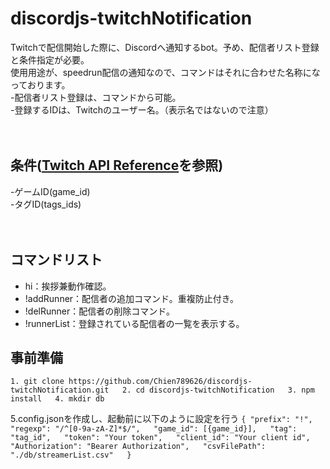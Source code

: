 # discordjs-twitchNotification  
Twitchで配信開始した際に、Discordへ通知するbot。予め、配信者リスト登録と条件指定が必要。  
使用用途が、speedrun配信の通知なので、コマンドはそれに合わせた名称になっております。  
-配信者リスト登録は、コマンドから可能。  
-登録するIDは、Twitchのユーザー名。（表示名ではないので注意）  
<br>
<br>
## 条件([Twitch API Reference](https://dev.twitch.tv/docs/api/reference#search-categories)を参照)  
-ゲームID(game_id)  
-タグID(tags_ids)  
<br>
<br>
## コマンドリスト
- hi：挨拶兼動作確認。  
- !addRunner：配信者の追加コマンド。重複防止付き。  
- !delRunner：配信者の削除コマンド。  
- !runnerList：登録されている配信者の一覧を表示する。  

## 事前準備
`1. git clone https://github.com/Chien789626/discordjs-twitchNotification.git  
2. cd discordjs-twitchNotification  
3. npm install  
4. mkdir db`  

5.config.jsonを作成し、起動前に以下のように設定を行う
`{
    "prefix": "!",  
    "regexp": "/^[0-9a-zA-Z]*$/",  
    "game_id": [{game_id}],  
    "tag": "tag_id",  
    "token": "Your token",  
    "client_id": "Your client id",  
    "Authorization": "Bearer Authorization",  
    "csvFilePath": "./db/streamerList.csv"  
}`  
